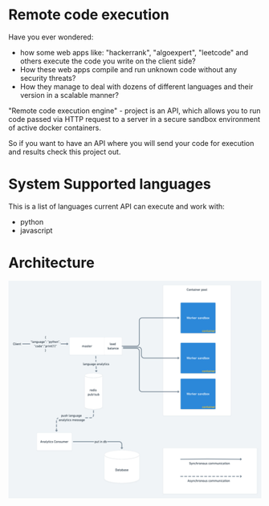 # Remote code execution
Have you ever wondered:
- how some web apps like: "hackerrank", "algoexpert", "leetcode" and others  execute the code you write on the client side?
- How these web apps compile and run unknown code without any security threats? 
- How they manage to deal with dozens of different languages and their version in a scalable manner?

"Remote code execution engine" - project is an API, which allows you to run code passed via HTTP request to a server in 
a secure sandbox environment of active docker containers.

So if you want to have an API where you will send your code for execution and results check this project out.

# System Supported languages
This is a list of languages current API can execute and work with:
- python
- javascript

# Architecture
![Architecture diagram](./assets/diagram.png)